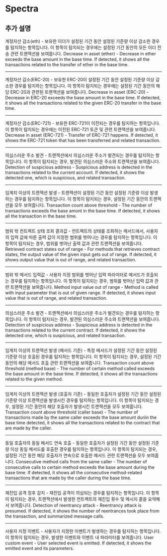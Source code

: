 # Spectra

## 추가 설명

계정자산 감소(eth) - 보유한 이더가 설정된 기간 동안 설정된 기준량 이상 감소한 경우를 탐지하는 항목입니다. 이 항목이 탐지되는 경우에는 설정된 기간 동안의 모든 이더 전송 관련 트랜잭션을 보여줍니다.
Decrease in asset (ether) - Decrease in ether exceeds the base amount in the base time. If detected, it shows all the transactions related to the transfer of ether in the base time.

---

계정자산 감소(ERC-20) - 보유한 ERC-20이 설정된 기간 동안 설정된 기준량 이상 감소한 경우를 탐지하는 항목입니다. 이 항목이 탐지되는 경우에는 설정된 기간 동안의 해당 ERC-20과 관련된 트랜잭션을 보여줍니다.
Decrease in asset (ERC-20) - Decrease in ERC-20 exceeds the base amount in the base time. If detected, it shows all the transactions related to the given ERC-20 transfer in the base time.

---

계정자산 감소(ERC-721) - 보유한 ERC-721이 이전되는 경우를 탐지하는 항목입니다. 이 항목이 탐지되는 경우에는 이전된 ERC-721 토큰 및 관련 트랜잭션을 보여줍니다.
Decrease in asset (ERC-721) - Transfer of ERC-721 happens. If detected, it shows the ERC-721 token that has been transferred and related transaction.

---

의심스러운 주소 발견 - 트랜잭션에서 의심스러운 주소가 발견되는 경우를 탐지하는 항목입니다. 이 항목이 탐지되는 경우, 발견된 의심스러운 주소와 트랜잭션을 보여줍니다.
Detection of suspicious address - Suspicious address is detected in the transactions related to the current account. If detected, it shows the detected one, which is suspicious, and related transaction.

---

임계치 이상의 트랜잭션 발생 - 트랜잭션이 설정된 기간 동안 설정된 기준량 이상 발생하는 경우를 탐지하는 항목입니다. 이 항목이 탐지되는 경우, 설정된 기간 동안의 트랜잭션을 모두 보여줍니다.
Transaction count above threshold - The number of transactions exceeds the base amont in the base time. If detected, it shows all the transaction in the base time.

---

범위 밖 컨트랙트 상태 조회 결과값 - 컨트랙트의 상태를 조회하는 메서드에서, 사용자의 입력 값에 따른 출력 값이 지정한 범위를 벗어나는 경우를 탐지하는 항목입니다. 이 항목이 탐지되는 경우, 범위를 벗어난 출력 값과 관련 트랜잭션을 보여줍니다.
Retrieved contract states out of range - For methods that retrieves contract states, the output value of the given input gets out of range. If detected, it shows output value that is out of range, and related transaction.

---

범위 밖 메서드 입력값 - 사용자 지정 범위를 벗어난 입력 파라미터로 메서드가 호출되는 경우를 탐지하는 항목입니다. 이 항목이 탐지되는 경우, 범위를 벗어난 입력 값과 관련 트랜잭션을 보여줍니다.
Method input value out of range - Method is called with input parameter that is out of given range. If detected, it shows input value that is out of range, and related transaction.

---

의심스러운 주소 발견 - 트랜잭션에서 의심스러운 주소가 발견되는 경우를 탐지하는 항목입니다. 이 항목이 탐지되는 경우, 발견된 의심스러운 주소와 트랜잭션을 보여줍니다.
Detection of suspicious address - Suspicious address is detected in the transactions related to the current contract. If detected, it shows the detected one, which is suspicious, and related transaction.

---

임계치 이상의 트랜잭션 발생 (메서드 기준) - 특정 메서드가 설정된 기간 동안 설정된 기준량 이상 호출된 경우를 탐지하는 항목입니다. 이 항목이 탐지되는 경우, 설정된 기간 동안의 해당 메서드 호출 관련 트랜잭션을 보여줍니다.
Transaction count above threshold (method base) - The number of certain method called exceeds the base amount in the base time. If detected, it shows all the transactions related to the given method.

---

임계치 이상의 트랜잭션 발생 (호출자 기준) - 동일한 호출자가 설정된 기간 동안 설정된 기준량 이상 트랜잭션을 발생시킨 경우를 탐지하는 항목입니다. 이 항목이 탐지되는 경우, 설정된 기간 동안의 해당 호출자가 발생시킨 트랜잭션을 모두 보여줍니다.
Transaction count above threshold (caller base) - The number of transactions made by the same caller exceeds the base amount duriin the base time detected, it shows all the transactions related to the contract that are made by the caller.

---

동일 호출자의 동일 메서드 연속 호출 - 동일한 호출자가 설정된 기간 동안 설정된 기준량 이상 동일 메서드를 호출한 경우를 탐지하는 항목입니다. 이 항목이 탐지되는 경우, 설정된 기간 동안 해당 호출자가 연속으로 호출한 메서드 관련 트랜잭션을 모두 보여줍니다.
Consecutive method calls from the same caller - The number of consecutive calls to certain method exceeds the base amount during the base time. If detected, it shows all the consecutive method-related transactions that are made by the caller during the base time.

---

재진입 공격 징후 감지 - 재진입 공격이 의심되는 경우를 탐지하는 항목입니다. 이 항목이 탐지되는 경우, 트랜잭션에서 발생한 컨트랙트의 재진입 횟수 및 메시지 콜을 요약해서 보여줍니다.
Detection of reentrancy attack - Reentrancy attack is presumed. If detected, it shows the number of reentrances took place from the transaction, and summarized message calls.

---

사용자 지정 이벤트 - 사용자가 지정한 이벤트가 발생하는 경우를 탐지하는 항목입니다. 이 항목이 탐지되는 경우, 발생한 이벤트와 이벤트 내 파라미터를 보여줍니다.
User custom event - User selected event is emitted. If detected, it shows the emitted event and its parameters.
